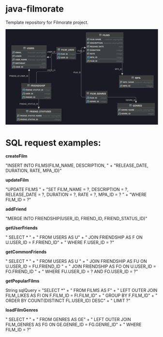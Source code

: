 # java-filmorate
Template repository for Filmorate project.

![](filmorateDB.png)

# **SQL request examples:**   

**createFilm**

"INSERT INTO FILMS(FILM_NAME, DESCRIPTION, " +
"RELEASE_DATE, DURATION, RATE, MPA_ID)"

**updateFilm**

"UPDATE FILMS " +
"SET FILM_NAME = ?, DESCRIPTION = ?, RELEASE_DATE = ?, DURATION = ?, RATE = ?, MPA_ID = ? " +
"WHERE FILM_ID = ?"

**addFriend**

"MERGE INTO FRIENDSHIP(USER_ID, FRIEND_ID, FRIEND_STATUS_ID)"

**getUserFriends**

" SELECT * " +
" FROM USERS AS U" +
" JOIN FRIENDSHIP AS F ON U.USER_ID = F.FRIEND_ID" +
" WHERE F.USER_ID = ?"

**getCommonFriends**

" SELECT * " +
" FROM USERS AS U " +
" JOIN FRIENDSHIP AS FU ON U.USER_ID = FU.FRIEND_ID " +
" JOIN FRIENDSHIP AS FO ON U.USER_ID = FO.FRIEND_ID " +
" WHERE FU.USER_ID = ? AND FO.USER_ID = ?"

**getPopularFilms**

String sqlQuery = "SELECT *" +
" FROM FILMS AS F" +
" LEFT OUTER JOIN FILM_LIKES AS Fl ON F.FILM_ID = Fl.FILM_ID" +
" GROUP BY F.FILM_ID" +
" ORDER BY COUNT(DISTINCT FL.USER_ID) DESC" +
" LIMIT ?"

**loadFilmGenres**

" SELECT * " +
" FROM GENRES AS GE" +
" LEFT OUTER JOIN FILM_GENRES AS FG ON GE.GENRE_ID = FG.GENRE_ID" +
" WHERE FILM_ID = ?"
